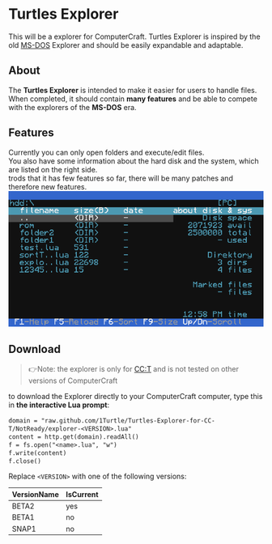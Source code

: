 # Turtles Explorer
This will be a explorer for ComputerCraft. Turtles Explorer is inspired by the old  [MS-DOS](https://en.wikipedia.org/wiki/MS-DOS) Explorer and should be easily expandable and adaptable.

About
-----
The **Turtles Explorer** is intended to make it easier for users to handle files.   
When completed, it should contain **many features** and be able to compete with the explorers of the **MS-DOS** era.

Features
--------
Currently you can only open folders and execute/edit files.  
You also have some information about the hard disk and the system, which are listed on the right side.  
trods that it has few features so far, there will be many patches and therefore new features.
![Alt Text](/example.png "Screenshot of Turtles Explorer")

Download
--------
> 👉Note: the explorer is only for [CC:T](https://github.com/SquidDev-CC/CC-Tweaked) and is not tested on other versions of ComputerCraft

to download the Explorer directly to your ComputerCraft computer, type this in **the interactive Lua prompt**:

```
domain = "raw.github.com/1Turtle/Turtles-Explorer-for-CC-T/NotReady/explorer-<VERSION>.lua"
content = http.get(domain).readAll()
f = fs.open("<name>.lua", "w")
f.write(content)
f.close()
```

 Replace `<VERSION>` with one of the following versions:

| VersionName | IsCurrent |
|-------------|-----------|
| BETA2       | yes       |
| BETA1       | no        |
| SNAP1       | no        |